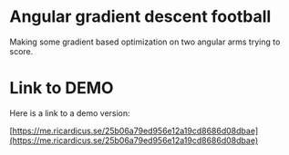 # Angular gradient descent football

Making some gradient based optimization on two angular arms trying to score.

# Link to DEMO

Here is a link to a demo version:

[https://me.ricardicus.se/25b06a79ed956e12a19cd8686d08dbae](https://me.ricardicus.se/25b06a79ed956e12a19cd8686d08dbae)

